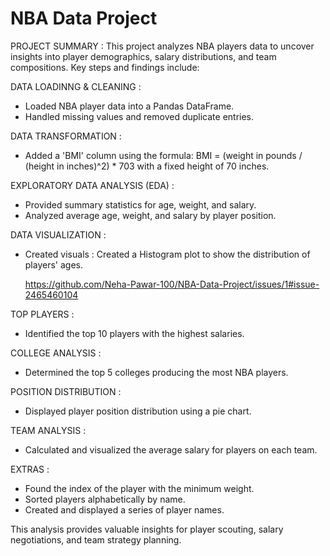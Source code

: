 # NBA Data Project

   PROJECT SUMMARY : 
   This project analyzes NBA players data to uncover insights into player demographics, salary distributions, and team compositions. Key steps and findings include:

   DATA LOADINNG & CLEANING :

* Loaded NBA player data into a Pandas DataFrame.
* Handled missing values and removed duplicate entries.

DATA TRANSFORMATION :

* Added a 'BMI' column using the formula: BMI = (weight in pounds / (height in inches)^2) * 703 with a fixed height of 70 inches.

EXPLORATORY DATA ANALYSIS (EDA) :

* Provided summary statistics for age, weight, and salary.
* Analyzed average age, weight, and salary by player position.

DATA VISUALIZATION :

* Created visuals : Created a Histogram plot to show the distribution of players' ages.

  https://github.com/Neha-Pawar-100/NBA-Data-Project/issues/1#issue-2465460104

TOP PLAYERS :

* Identified the top 10 players with the highest salaries.

COLLEGE ANALYSIS :

* Determined the top 5 colleges producing the most NBA players.

POSITION DISTRIBUTION :

* Displayed player position distribution using a pie chart.

TEAM ANALYSIS :

* Calculated and visualized the average salary for players on each team.

EXTRAS :

* Found the index of the player with the minimum weight.
* Sorted players alphabetically by name.
* Created and displayed a series of player names.

This analysis provides valuable insights for player scouting, salary negotiations, and team strategy planning.
